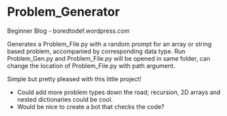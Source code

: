 # Problem_Generator

Beginner Blog - boredtodef.wordpress.com

Generates a Problem_File.py with a random prompt for an array or string based problem, accompanied by corresponding data type.
Run Problem_Gen.py and Problem_File.py will be opened in same folder, can change the location of Problem_File.py with path argument.

Simple but pretty pleased with this little project!
  - Could add more problem types down the road; recursion, 2D arrays and nested dictionaries could be cool.
  - Would be nice to create a bot that checks the code?
